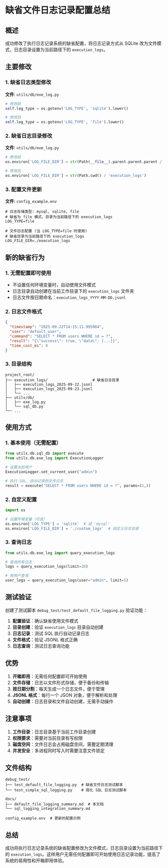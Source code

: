 # 缺省文件日志记录配置总结

## 概述

成功修改了执行日志记录系统的缺省配置，将日志记录方式从 SQLite 改为文件模式，日志目录设置为当前路径下的 `execution_logs`。

## 主要修改

### 1. 缺省日志类型修改

**文件**: `utils/db/exe_log.py`

```python
# 修改前
self.log_type = os.getenv('LOG_TYPE', 'sqlite').lower()

# 修改后
self.log_type = os.getenv('LOG_TYPE', 'file').lower()
```

### 2. 缺省日志目录修改

**文件**: `utils/db/exe_log.py`

```python
# 修改前
os.environ['LOG_FILE_DIR'] = str(Path(__file__).parent.parent.parent / 'logs')

# 修改后
os.environ['LOG_FILE_DIR'] = str(Path.cwd() / 'execution_logs')
```

### 3. 配置文件更新

**文件**: `config_example.env`

```env
# 日志存储类型: mysql, sqlite, file
# 缺省为 file 模式，目录为当前路径下的 execution_logs
LOG_TYPE=file

# 文件日志配置 (当 LOG_TYPE=file 时使用)
# 缺省目录为当前路径下的 execution_logs
LOG_FILE_DIR=./execution_logs
```

## 新的缺省行为

### 1. 无需配置即可使用
- 不设置任何环境变量时，自动使用文件模式
- 日志目录自动创建在当前工作目录下的 `execution_logs` 文件夹
- 日志文件按日期命名：`execution_logs_YYYY-MM-DD.jsonl`

### 2. 日志文件格式
```json
{
  "timestamp": "2025-09-22T14:15:11.995064",
  "user": "default_user",
  "command": "SELECT * FROM users WHERE id = ?",
  "result": "{\"success\": true, \"data\": [...]}",
  "time_cost_ms": 8
}
```

### 3. 目录结构
```
project_root/
├── execution_logs/                    # 缺省日志目录
│   ├── execution_logs_2025-09-22.jsonl
│   ├── execution_logs_2025-09-23.jsonl
│   └── ...
├── utils/db/
│   ├── exe_log.py
│   └── sql_db.py
└── ...
```

## 使用方式

### 1. 基本使用（无需配置）
```python
from utils.db.sql_db import execute
from utils.db.exe_log import ExecutionLogger

# 设置当前用户
ExecutionLogger.set_current_user("admin")

# 执行 SQL，自动记录到文件日志
result = execute("SELECT * FROM users WHERE id = ?", params=(1,))
```

### 2. 自定义配置
```python
import os

# 设置环境变量（可选）
os.environ['LOG_TYPE'] = 'sqlite'  # 或 'mysql'
os.environ['LOG_FILE_DIR'] = './custom_logs'  # 自定义日志目录
```

### 3. 查询日志
```python
from utils.db.exe_log import query_execution_logs

# 查询所有日志
logs = query_execution_logs(limit=10)

# 按用户查询
user_logs = query_execution_logs(user="admin", limit=5)
```

## 测试验证

创建了测试脚本 `debug_test/test_default_file_logging.py` 验证功能：

1. **配置验证**：确认缺省使用文件模式
2. **目录创建**：验证 `execution_logs` 目录自动创建
3. **日志记录**：测试 SQL 执行自动记录日志
4. **文件格式**：验证 JSONL 格式正确
5. **日志查询**：测试日志查询功能

## 优势

1. **开箱即用**：无需任何配置即可开始使用
2. **文件存储**：日志以文件形式存储，便于备份和传输
3. **按日期分割**：每天生成一个日志文件，便于管理
4. **JSONL 格式**：每行一个 JSON 对象，便于解析和处理
5. **自动创建**：日志目录和文件自动创建，无需手动操作

## 注意事项

1. **工作目录**：日志目录基于当前工作目录创建
2. **权限要求**：需要对当前目录有写权限
3. **磁盘空间**：文件日志会占用磁盘空间，需要定期清理
4. **并发安全**：多进程同时写入时需要注意文件锁定

## 文件结构

```
debug_test/
├── test_default_file_logging.py  # 缺省文件日志测试脚本
└── test_simple_sql_logging.py    # 简化 SQL 日志测试脚本

docs/
├── default_file_logging_summary.md  # 本文档
└── sql_logging_integration_summary.md

config_example.env  # 更新的配置示例
```

## 总结

成功将执行日志记录系统的缺省配置修改为文件模式，日志目录设置为当前路径下的 `execution_logs`。这样用户无需任何配置即可开始使用日志记录功能，提高了系统的易用性和开箱即用体验。
